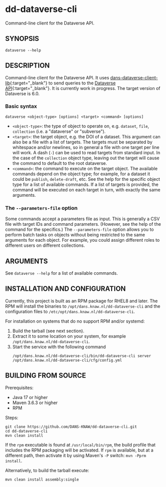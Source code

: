 dd-dataverse-cli
================

Command-line client for the Dataverse API.


SYNOPSIS
--------

    dataverse --help

DESCRIPTION
-----------

Command-line client for the Dataverse API. It uses [dans-dataverse-client-lib]{:target="_blank"} to send queries to the [Dataverse API]{:target="_blank"}. It is
currently work in progress. The target version of Dataverse is 6.0.

### Basic syntax

    dataverse <object-type> [options] <target> <command> [options]

* `<object-type>`: the type of object to operate on, e.g. `dataset`, `file`, `collection` (i.e. a "dataverse" or "subverse").
* `<target>`: the target object, e.g. the DOI of a dataset. This argument can also be a file with a list of targets. The targets must be separated by
  whitespace and/or newlines, so in general a file with one target per line will work. A dash (`-`) can be used to read targets from standard input. In the case
  of the `collection` object type, leaving out the target will cause the command to default to the root dataverse.
* `<command>`: the command to execute on the target object. The available commands depend on the object type; for example, for a dataset it could be
  `publish`, `delete-draft`, etc. See the help for the specific object type for a list of available commands. If a list of targets is provided, the command
  will be executed on each target in turn, with exactly the same arguments.

### The `--parameters-file` option

Some commands accept a parameters file as input. This is generally a CSV file with target IDs and command parameters. (However, see the help of the command for
the specifics.) The `--parameters-file` option allows you to perform batch tasks on objects without being restricted to the same arguments for each object. For
example, you could assign different roles to different users on different collections.


[dans-dataverse-client-lib]: https://github.com/DANS-KNAW/dans-dataverse-client-lib

[Dataverse API]: http://guides.dataverse.org/en/latest/api/index.html

ARGUMENTS
---------

See `dataverse --help` for a list of available commands.


INSTALLATION AND CONFIGURATION
------------------------------
Currently, this project is built as an RPM package for RHEL8 and later. The RPM will install the binaries to
`/opt/dans.knaw.nl/dd-dataverse-cli` and the configuration files to `/etc/opt/dans.knaw.nl/dd-dataverse-cli`.

For installation on systems that do no support RPM and/or systemd:

1. Build the tarball (see next section).
2. Extract it to some location on your system, for example `/opt/dans.knaw.nl/dd-dataverse-cli`.
3. Start the service with the following command
   ```
   /opt/dans.knaw.nl/dd-dataverse-cli/bin/dd-dataverse-cli server /opt/dans.knaw.nl/dd-dataverse-cli/cfg/config.yml 
   ```

BUILDING FROM SOURCE
--------------------
Prerequisites:

* Java 17 or higher
* Maven 3.6.3 or higher
* RPM

Steps:

    git clone https://github.com/DANS-KNAW/dd-dataverse-cli.git
    cd dd-dataverse-cli 
    mvn clean install

If the `rpm` executable is found at `/usr/local/bin/rpm`, the build profile that includes the RPM
packaging will be activated. If `rpm` is available, but at a different path, then activate it by using
Maven's `-P` switch: `mvn -Pprm install`.

Alternatively, to build the tarball execute:

    mvn clean install assembly:single
